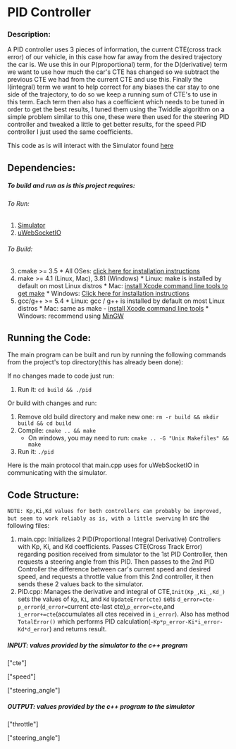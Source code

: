 # PID Controller
### Description:
  A PID controller uses 3 pieces of information, the current CTE(cross track error) of our vehicle, in this case how far away from the desired trajectory the car is. We use this in our P(proportional) term, for the D(derivative) term we want to use how much the car's CTE has changed so we subtract the previous CTE we had from the current CTE and use  this. Finally the I(integral) term we want to help correct for any biases the car stay to one side of the trajectory, to do so we keep a running sum of CTE's to use in this term. Each term then also has a coefficient which needs to be tuned in order to get the best results, I tuned them using the Twiddle algorithm on a simple problem similar to this one, these were then used for the steering PID
  controller and tweaked a little to get better results, for the speed PID controller I just used the same coefficients.

This code as is will interact with the Simulator found [here](https://github.com/udacity/self-driving-car-sim/releases)
## Dependencies:
##### To build and run as is this project requires:

###### To Run:
  1. [Simulator](https://github.com/udacity/self-driving-car-sim/releases)
  2. [uWebSocketIO](https://github.com/uWebSockets/uWebSockets)

###### To Build:
  3. cmake >= 3.5
    * All OSes: [click here for installation instructions](https://cmake.org/install/)
  4. make >= 4.1 (Linux, Mac), 3.81 (Windows)
    * Linux: make is installed by default on most Linux distros
    * Mac: [install Xcode command line tools to get make](https://developer.apple.com/xcode/features/)
    * Windows: [Click here for installation instructions](http://gnuwin32.sourceforge.net/packages/make.htm)
  5. gcc/g++ >= 5.4
    * Linux: gcc / g++ is installed by default on most Linux distros
    * Mac: same as make - [install Xcode command line tools](https://developer.apple.com/xcode/features/)
    * Windows: recommend using [MinGW](http://www.mingw.org/)

## Running the Code:

The main program can be built and run by running the following commands from the project's top directory(this has already been done):

If no changes made to code just run:
1. Run it: `cd build && ./pid `

Or build with changes and run:

1. Remove old build directory and make new one: `rm -r build && mkdir build && cd build`
2. Compile: `cmake .. && make`
   * On windows, you may need to run: `cmake .. -G "Unix Makefiles" && make`
3. Run it: `./pid `

Here is the main protocol that main.cpp uses for uWebSocketIO in communicating with the simulator.
## Code Structure:

`NOTE: Kp,Ki,Kd values for both controllers can probably be improved, but seem to work reliably as is, with a little swerving`
In src the following files:
 1. main.cpp:
      Initializes 2 PID(Proportional Integral Derivative) Controllers with Kp, Ki, and Kd coefficients. Passes CTE(Cross Track Error) regarding position received from simulator to the 1st PID Controller, then requests a steering angle from this PID. Then passes to the 2nd PID Controller the difference between car's current speed and desired speed, and requests a throttle value from this 2nd controller, it then sends these 2 values back to the simulator.
 2. PID.cpp:
 Manages the derivative and integral of CTE,`Init(Kp_,Ki_,Kd_)` sets the values of `Kp`, `Ki`, and `Kd` `UpdateError(cte)` sets `d_error=cte-p_error`(`d_error=`current cte-last cte),`p_error=cte`,and `i_error+=cte`(accumulates all ctes received in `i_error`). Also has method `TotalError()` which performs PID calculation(`-Kp*p_error-Ki*i_error-Kd*d_error`) and returns result.

##### INPUT: values provided by the simulator to the c++ program
["cte"]

["speed"]

["steering_angle"]

##### OUTPUT: values provided by the c++ program to the simulator
["throttle"]

["steering_angle"]
